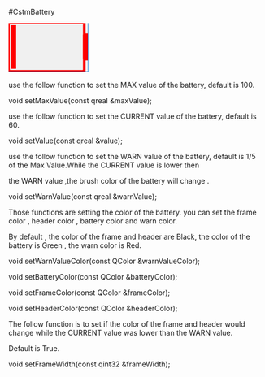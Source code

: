 #CstmBattery

![CstmBattery](../IMAGE/CstmBattery.png)


 <p> use the follow function to set the MAX value of the battery, default is 100.
 <p>  void setMaxValue(const qreal &maxValue);
 <p>
 <p> use the follow function to set the CURRENT value of the battery, default is 60.
 <p>  void setValue(const qreal &value);
 <p>
 <p> use the follow function to set the WARN value of the battery, default is 1/5 of the Max Value.While the CURRENT value is lower then
 <p> the WARN value ,the brush color of the battery will change .
 <p> void setWarnValue(const qreal &warnValue);
 <p>
 <p> Those functions are setting the color of the battery.  you can set the frame color , header color , battery color and warn color.
 <p> By default , the color of the frame and header are Black, the color of the battery is Green , the warn color is Red.
 <p> void setWarnValueColor(const QColor &warnValueColor);
 <p> void setBatteryColor(const QColor &batteryColor);
 <p> void setFrameColor(const QColor &frameColor);
 <p> void setHeaderColor(const QColor &headerColor);
 <p>
 <p> The follow function is to set if the color of the frame and header would change while the CURRENT value was lower than the WARN value.
 <p> Default is True.
 <p>void setFrameWidth(const qint32 &frameWidth);
 
